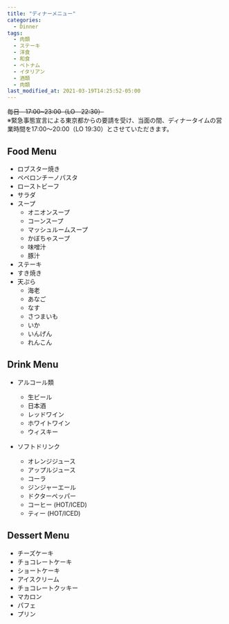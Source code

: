 ```yaml
---
title: "ディナーメニュー"
categories:
  - Dinner
tags:
  - 肉類
  - ステーキ
  - 洋食
  - 和食
  - ベトナム
  - イタリアン
  - 酒類
  - 肉類
last_modified_at: 2021-03-19T14:25:52-05:00
---
```


~~毎日　17:00~23:00（LO　22:30）~~ <br>
※緊急事態宣言による東京都からの要請を受け、当面の間、ディナータイムの営業時間を17:00〜20:00（LO 19:30）とさせていただきます。

## Food Menu

- ロブスター焼き
- ペペロンチーノパスタ
- ローストビーフ
- サラダ
- スープ
  - オニオンスープ
  - コーンスープ
  - マッシュルームスープ
  - かぼちゃスープ
  - 味噌汁
  - 豚汁
- ステーキ
- すき焼き
- 天ぷら
  - 海老
  - あなご
  - なす
  - さつまいも
  - いか
  - いんげん
  - れんこん


## Drink Menu

- アルコール類
  - 生ビール
  - 日本酒
  - レッドワイン
  - ホワイトワイン
  - ウィスキー
  
- ソフトドリンク
  - オレンジジュース
  - アップルジュース
  - コーラ
  - ジンジャーエール
  - ドクターペッパー
  - コーヒー (HOT/ICED)
  - ティー (HOT/ICED)

## Dessert Menu

- チーズケーキ
- チョコレートケーキ
- ショートケーキ
- アイスクリーム
- チョコレートクッキー
- マカロン
- パフェ
- プリン